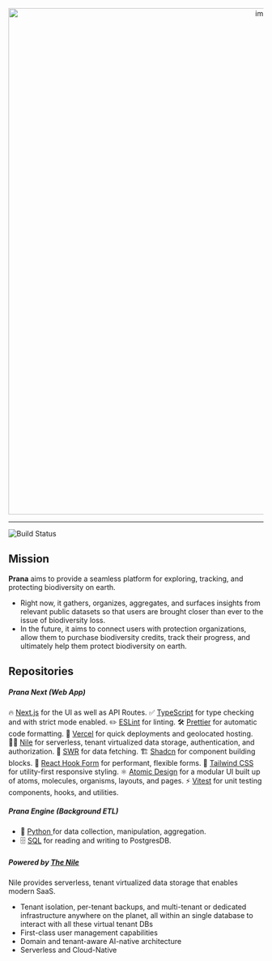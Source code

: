 <p align="center">
<img width="1000" alt="image" src="https://github.com/prana-bio/prana-bio/assets/22532948/67b266bb-a3b9-4b09-96d5-288132e941f8">
</p>

---

![Build Status](https://github.com/cbarrett3/prana-biodiversity/workflows/Vitest%20Unit%20Tests/badge.svg)  

## Mission

**Prana** aims to provide a seamless platform for exploring, tracking, and protecting biodiversity on earth. 

- Right now, it gathers, organizes, aggregates, and surfaces insights from relevant public datasets so that users are brought closer than ever to the issue of biodiversity loss. 
- In the future, it aims to connect users with protection organizations, allow them to purchase biodiversity credits, track their progress, and ultimately help them protect biodiversity on earth. 

## Repositories

##### Prana Next (Web App)
🔥 [Next.js](https://nextjs.org) for the UI as well as API Routes.
✅ [TypeScript](https://www.typescriptlang.org) for type checking and with strict mode enabled.
✏️ [ESLint](https://eslint.org) for linting.
🛠 [Prettier](https://prettier.io) for automatic code formatting.
🚀 [Vercel](https://vercel.com/) for quick deployments and geolocated hosting.
🚣‍♀️ [Nile](https://www.thenile.dev/) for serverless, tenant virtualized data storage, authentication, and authorization.
🐶 [SWR](https://swr.vercel.app/) for data fetching.
🏗️ [Shadcn](https://ui.shadcn.com/) for component building blocks.
📝 [React Hook Form](https://www.react-hook-form.com/) for performant, flexible forms.
🎨 [Tailwind CSS](https://tailwindcss.com) for utility-first responsive styling.
⚛️ [Atomic Design](https://atomicdesign.bradfrost.com/chapter-2/) for a modular UI built up of atoms, molecules, organisms, layouts, and pages.
⚡ [Vitest](https://vitest.dev/) for unit testing components, hooks, and utilities.

##### Prana Engine (Background ETL)
- 🐍 [Python ](https://www.python.org/)for data collection, manipulation, aggregation.
- 🗄️ [SQL](https://en.wikipedia.org/wiki/SQL) for reading and writing to PostgresDB.

##### Powered by [The Nile](https://www.thenile.dev/)
Nile provides serverless, tenant virtualized data storage that enables modern SaaS. 
- Tenant isolation, per-tenant backups, and multi-tenant or dedicated infrastructure anywhere on the planet, all within an single database to interact with all these virtual tenant DBs
- First-class user management capabilities
- Domain and tenant-aware AI-native architecture
- Serverless and Cloud-Native
